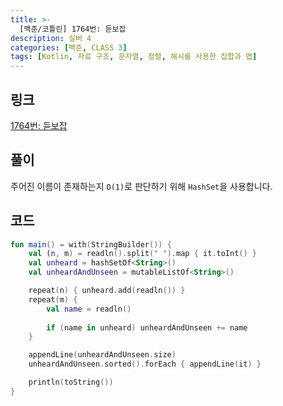 ```yaml
---
title: >-
  [백준/코틀린] 1764번: 듣보잡
description: 실버 4
categories: [백준, CLASS 3]
tags: [Kotlin, 자료 구조, 문자열, 정렬, 해시를 사용한 집합과 맵]
---
```


## 링크
[1764번: 듣보잡](https://www.acmicpc.net/problem/1764)

## 풀이
주어진 이름이 존재하는지 `O(1)`로 판단하기 위해 `HashSet`을 사용합니다.

## 코드
```kotlin
fun main() = with(StringBuilder()) {
    val (n, m) = readln().split(" ").map { it.toInt() }
    val unheard = hashSetOf<String>()
    val unheardAndUnseen = mutableListOf<String>()

    repeat(n) { unheard.add(readln()) }
    repeat(m) {
        val name = readln()
        
        if (name in unheard) unheardAndUnseen += name
    }

    appendLine(unheardAndUnseen.size)
    unheardAndUnseen.sorted().forEach { appendLine(it) }

    println(toString())
}

```
